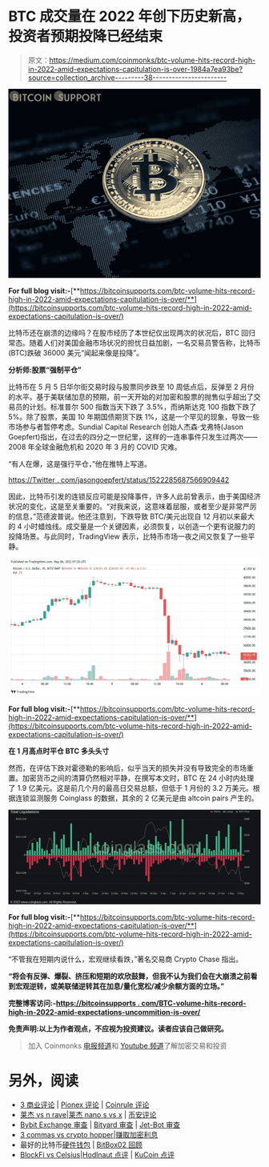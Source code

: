# BTC 成交量在 2022 年创下历史新高，投资者预期投降已经结束

> 原文：<https://medium.com/coinmonks/btc-volume-hits-record-high-in-2022-amid-expectations-capitulation-is-over-1984a7ea93be?source=collection_archive---------38----------------------->

![](img/4ea73726207cdfe0aa6e9e8d512f67c1.png)

**For full blog visit:-**[**https://bitcoinsupports.com/btc-volume-hits-record-high-in-2022-amid-expectations-capitulation-is-over/**](https://bitcoinsupports.com/btc-volume-hits-record-high-in-2022-amid-expectations-capitulation-is-over/)

比特币还在崩溃的边缘吗？在股市经历了本世纪仅出现两次的状况后，BTC 回归常态。随着人们对美国金融市场状况的担忧日益加剧，一名交易员警告称，比特币(BTC)跌破 36000 美元“闻起来像是投降”。

**分析师:股票“强制平仓”**

比特币在 5 月 5 日华尔街交易时段与股票同步跌至 10 周低点后，反弹至 2 月份的水平。基于美联储加息的预期，前一天开始的对加密和股票的抛售似乎超出了交易员的计划。标准普尔 500 指数当天下跌了 3.5%，而纳斯达克 100 指数下跌了 5%。除了股票，美国 10 年期国债期货下跌 1%，这是一个罕见的现象，导致一些市场参与者暂停考虑。Sundial Capital Research 创始人杰森·戈弗特(Jason Goepfert)指出，在过去的四分之一世纪里，这样的一连串事件只发生过两次——2008 年全球金融危机和 2020 年 3 月的 COVID 灾难。

“有人在爆，这是强行平仓，”他在推特上写道。

[https://Twitter . com/jasongoepfert/status/1522285687566909442](https://twitter.com/jasongoepfert/status/1522285687566909442)

因此，比特币引发的连锁反应可能是投降事件，许多人此前曾表示，由于美国经济状况的变化，这是至关重要的。“对我来说，这意味着屈服，或者至少是非常严厉的信息，”范德波普说。他还注意到，下跌导致 BTC/美元出现自 12 月初以来最大的 4 小时蜡烛线。成交量是一个关键因素，必须恢复，以创造一个更有说服力的投降场景。与此同时，TradingView 表示，比特币市场一夜之间又恢复了一些平静。

![](img/32d622645a41851b5eb68fba0e33a954.png)

**For full blog visit:-**[**https://bitcoinsupports.com/btc-volume-hits-record-high-in-2022-amid-expectations-capitulation-is-over/**](https://bitcoinsupports.com/btc-volume-hits-record-high-in-2022-amid-expectations-capitulation-is-over/)

**在 1 月高点时平仓 BTC 多头头寸**

然而，在评估下跌对霍德勒的影响后，似乎当天的损失并没有导致完全的市场重置。加密货币之间的清算仍然相对平静，在撰写本文时，BTC 在 24 小时内处理了 1.9 亿美元。这是前几个月的最高日交易总额，但低于 1 月份的 3.2 万美元。根据连锁监测服务 Coinglass 的数据，其余的 2 亿美元是由 altcoin pairs 产生的。

![](img/86e9086194eb41f3de4224aca7229050.png)

**For full blog visit:-**[**https://bitcoinsupports.com/btc-volume-hits-record-high-in-2022-amid-expectations-capitulation-is-over/**](https://bitcoinsupports.com/btc-volume-hits-record-high-in-2022-amid-expectations-capitulation-is-over/)

“不管我在短期内说什么，宏观继续看跌，”著名交易商 Crypto Chase 指出。

**“将会有反弹、爆裂、挤压和短期的欢欣鼓舞，但我不认为我们会在大崩溃之前看到宏观逆转，或美联储逆转其在加息/量化宽松/减少余额方面的立场。”**

**完整博客访问:-**[**https://bitcoinsupports . com/BTC-volume-hits-record-high-in-2022-amid-expectations-uncommition-is-over/**](https://bitcoinsupports.com/btc-volume-hits-record-high-in-2022-amid-expectations-capitulation-is-over/)

**免责声明:以上为作者观点，不应视为投资建议。读者应该自己做研究。**

> 加入 Coinmonks [电报频道](https://t.me/coincodecap)和 [Youtube 频道](https://www.youtube.com/c/coinmonks/videos)了解加密交易和投资

# 另外，阅读

*   [3 商业评论](/coinmonks/3commas-review-an-excellent-crypto-trading-bot-2020-1313a58bec92) | [Pionex 评论](https://coincodecap.com/pionex-review-exchange-with-crypto-trading-bot) | [Coinrule 评论](/coinmonks/coinrule-review-2021-a-beginner-friendly-crypto-trading-bot-daf0504848ba)
*   [莱杰 vs n rave](/coinmonks/ledger-vs-ngrave-zero-7e40f0c1d694)|[莱杰 nano s vs x](/coinmonks/ledger-nano-s-vs-x-battery-hardware-price-storage-59a6663fe3b0) | [币安评论](/coinmonks/binance-review-ee10d3bf3b6e)
*   [Bybit Exchange 审查](/coinmonks/bybit-exchange-review-dbd570019b71) | [Bityard 审查](https://coincodecap.com/bityard-reivew) | [Jet-Bot 审查](https://coincodecap.com/jet-bot-review)
*   [3 commas vs crypto hopper](/coinmonks/3commas-vs-pionex-vs-cryptohopper-best-crypto-bot-6a98d2baa203)|[赚取加密利息](/coinmonks/earn-crypto-interest-b10b810fdda3)
*   最好的比特币[硬件钱包](/coinmonks/hardware-wallets-dfa1211730c6) | [BitBox02 回顾](/coinmonks/bitbox02-review-your-swiss-bitcoin-hardware-wallet-c36c88fff29)
*   [BlockFi vs Celsius](/coinmonks/blockfi-vs-celsius-vs-hodlnaut-8a1cc8c26630)|[Hodlnaut 点评](/coinmonks/hodlnaut-review-best-way-to-hodl-is-to-earn-interest-on-your-bitcoin-6658a8c19edf) | [KuCoin 点评](https://coincodecap.com/kucoin-review)